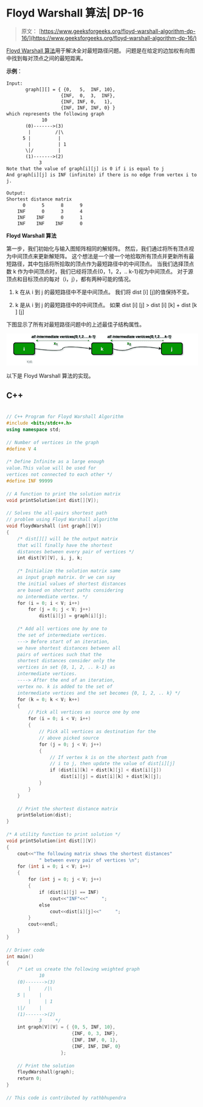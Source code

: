 # Floyd Warshall 算法| DP-16

> 原文： [https://www.geeksforgeeks.org/floyd-warshall-algorithm-dp-16/](https://www.geeksforgeeks.org/floyd-warshall-algorithm-dp-16/)

[Floyd Warshall 算法](http://en.wikipedia.org/wiki/Floyd%E2%80%93Warshall_algorithm)用于解决全对最短路径问题。 问题是在给定的边加权有向图中找到每对顶点之间的最短距离。

**示例**：

```
Input:
       graph[][] = { {0,   5,  INF, 10},
                    {INF,  0,  3,  INF},
                    {INF, INF, 0,   1},
                    {INF, INF, INF, 0} }
which represents the following graph
             10
       (0)------->(3)
        |         /|\
      5 |          |
        |          | 1
       \|/         |
       (1)------->(2)
            3       
Note that the value of graph[i][j] is 0 if i is equal to j 
And graph[i][j] is INF (infinite) if there is no edge from vertex i to j.

Output:
Shortest distance matrix
      0      5      8      9
    INF      0      3      4
    INF    INF      0      1
    INF    INF    INF      0 

```

**Floyd Warshall 算法**

第一步，我们初始化与输入图矩阵相同的解矩阵。 然后，我们通过将所有顶点视为中间顶点来更新解矩阵。 这个想法是一个接一个地拾取所有顶点并更新所有最短路径，其中包括将所拾取的顶点作为最短路径中的中间顶点。 当我们选择顶点数 k 作为中间顶点时，我们已经将顶点{0，1，2，.. k-1}视为中间顶点。 对于源顶点和目标顶点的每对（i，j），都有两种可能的情况。

1.   k 在从 i 到 j 的最短路径中不是中间顶点。 我们将 dist [i] [j]的值保持不变。

2.   k 是从 i 到 j 的最短路径中的中间顶点。 如果 dist [i] [j] > dist [i] [k] + dist [k ] [j]

下图显示了所有对最短路径问题中的上述最佳子结构属性。

![](img/957485506abad8275ceb037ee2a55849.png "Floyd Warshell")

以下是 Floyd Warshall 算法的实现。

## C++

```cpp

// C++ Program for Floyd Warshall Algorithm  
#include <bits/stdc++.h> 
using namespace std; 

// Number of vertices in the graph  
#define V 4  

/* Define Infinite as a large enough 
value.This value will be used for  
vertices not connected to each other */
#define INF 99999  

// A function to print the solution matrix  
void printSolution(int dist[][V]);  

// Solves the all-pairs shortest path  
// problem using Floyd Warshall algorithm  
void floydWarshall (int graph[][V])  
{  
    /* dist[][] will be the output matrix  
    that will finally have the shortest  
    distances between every pair of vertices */
    int dist[V][V], i, j, k;  

    /* Initialize the solution matrix same  
    as input graph matrix. Or we can say  
    the initial values of shortest distances 
    are based on shortest paths considering  
    no intermediate vertex. */
    for (i = 0; i < V; i++)  
        for (j = 0; j < V; j++)  
            dist[i][j] = graph[i][j];  

    /* Add all vertices one by one to  
    the set of intermediate vertices.  
    ---> Before start of an iteration,  
    we have shortest distances between all  
    pairs of vertices such that the  
    shortest distances consider only the  
    vertices in set {0, 1, 2, .. k-1} as 
    intermediate vertices.  
    ----> After the end of an iteration,  
    vertex no. k is added to the set of  
    intermediate vertices and the set becomes {0, 1, 2, .. k} */
    for (k = 0; k < V; k++)  
    {  
        // Pick all vertices as source one by one  
        for (i = 0; i < V; i++)  
        {  
            // Pick all vertices as destination for the  
            // above picked source  
            for (j = 0; j < V; j++)  
            {  
                // If vertex k is on the shortest path from  
                // i to j, then update the value of dist[i][j]  
                if (dist[i][k] + dist[k][j] < dist[i][j])  
                    dist[i][j] = dist[i][k] + dist[k][j];  
            }  
        }  
    }  

    // Print the shortest distance matrix  
    printSolution(dist);  
}  

/* A utility function to print solution */
void printSolution(int dist[][V])  
{  
    cout<<"The following matrix shows the shortest distances"
            " between every pair of vertices \n";  
    for (int i = 0; i < V; i++)  
    {  
        for (int j = 0; j < V; j++)  
        {  
            if (dist[i][j] == INF)  
                cout<<"INF"<<"     ";  
            else
                cout<<dist[i][j]<<"     ";  
        }  
        cout<<endl;  
    }  
}  

// Driver code  
int main()  
{  
    /* Let us create the following weighted graph  
            10  
    (0)------->(3)  
        |     /|\  
    5 |     |  
        |     | 1  
    \|/     |  
    (1)------->(2)  
            3     */
    int graph[V][V] = { {0, 5, INF, 10},  
                        {INF, 0, 3, INF},  
                        {INF, INF, 0, 1},  
                        {INF, INF, INF, 0}  
                    };  

    // Print the solution  
    floydWarshall(graph);  
    return 0;  
}  

// This code is contributed by rathbhupendra 

```